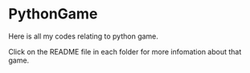 # PythonGame
Here is all my codes relating to python game.

Click on the README file in each folder for more infomation about that game.
